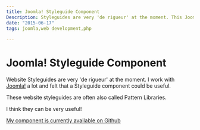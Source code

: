 ```yaml
---
title: Joomla! Styleguide Component
Description: Styleguides are very 'de rigueur' at the moment. This Joomla! component is an attempt to put some style guide love into the popular CMS
date: "2015-06-17"
tags: joomla,web development,php

---
```

# Joomla! Styleguide Component

Website Styleguides are very 'de rigueur' at the moment. I work with [Joomla!](http://joomla.org) a lot and felt that a Styleguide component could be useful. 

These website styleguides are often also called Pattern Libraries. 

I think they can be very useful!

[My component is currently available on Github](https://github.com/spacecadet9/com_styleguide)
